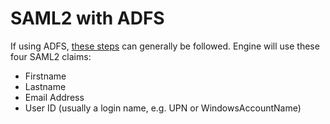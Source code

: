 # SAML2 with ADFS

If using ADFS, [these steps](https://docs.microsoft.com/en-us/windows-server/identity/ad-fs/operations/create-a-relying-party-trust) can generally be followed. Engine will use these four SAML2 claims:

* Firstname
* Lastname
* Email Address
* User ID \(usually a login name, e.g. UPN or WindowsAccountName\)

